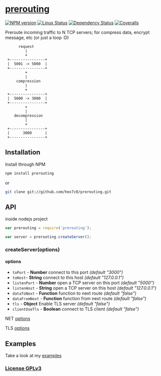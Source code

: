# [prerouting](https://github.com/hex7c0/prerouting)

[![NPM version](https://img.shields.io/npm/v/prerouting.svg)](https://www.npmjs.com/package/prerouting)
[![Linux Status](https://img.shields.io/travis/hex7c0/prerouting.svg?label=linux-osx)](https://travis-ci.org/hex7c0/prerouting)
[![Dependency Status](https://img.shields.io/david/hex7c0/prerouting.svg)](https://david-dm.org/hex7c0/prerouting)
[![Coveralls](https://img.shields.io/coveralls/hex7c0/prerouting.svg)](https://coveralls.io/r/hex7c0/prerouting)

Preroute incoming traffic to N TCP servers; for compress data, encrypt message, etc (or just a loop :D)

```
      request
         |
         +
 +----------------+
 |  5001 -> 5000  |
 +----------------+
         +
         |
     compression
         |
         +
 +----------------+
 |  5000 -> 3000  |
 +----------------+
         +
         |
    decompression
         |
         +
 +----------------+
 |      3000      |
 +----------------+
```

## Installation

Install through NPM

```bash
npm install prerouting
```
or
```bash
git clone git://github.com/hex7c0/prerouting.git
```

## API

inside nodejs project
```js
var prerouting = require('prerouting');

var server = prerouting.createServer();
```

### createServer(options)

#### options

 - `toPort` - **Number** connect to this port *(default "3000")*
 - `toHost`- **String** connect to this host *(default "127.0.0.1")*
 - `listenPort` - **Number** open a TCP server on this port *(default "5000")*
 - `listenHost` - **String** open a TCP server on this host *(default "127.0.0.1")*
 - `dataToNext` - **Function** function to next route *(default "false")*
 - `dataFromNext` - **Function** function from next route *(default "false")*
 - `tls` - **Object** Enable TLS server *(default "false")*
 - `clientUseTls` - **Boolean** connect to TLS client *(default "false")*

NET [options](https://nodejs.org/api/net.html#net_net_createserver_options_connectionlistener)

TLS [options](https://nodejs.org/api/tls.html#tls_tls_createserver_options_secureconnectionlistener)

## Examples

Take a look at my [examples](examples)

### [License GPLv3](LICENSE)
